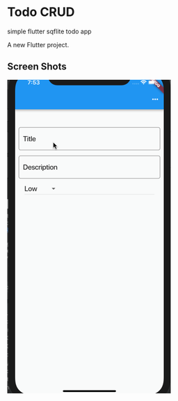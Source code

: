 # Todo CRUD
simple flutter sqflite todo app

A new Flutter project.

## Screen Shots
![Demo](/screenshots/flutter-todo.gif?raw=true "Demo")
